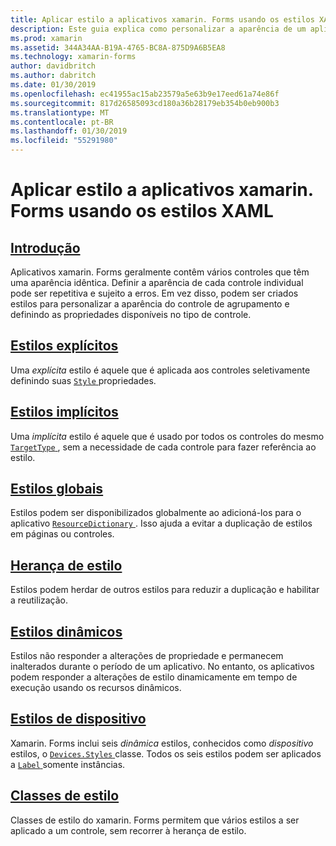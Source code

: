 ```yaml
---
title: Aplicar estilo a aplicativos xamarin. Forms usando os estilos XAML
description: Este guia explica como personalizar a aparência de um aplicativo xamarin. Forms usando estilos XAML.
ms.prod: xamarin
ms.assetid: 344A34AA-B19A-4765-BC8A-875D9A6B5EA8
ms.technology: xamarin-forms
author: davidbritch
ms.author: dabritch
ms.date: 01/30/2019
ms.openlocfilehash: ec41955ac15ab23579a5e63b9e17eed61a74e86f
ms.sourcegitcommit: 817d26585093cd180a36b28179eb354b0eb900b3
ms.translationtype: MT
ms.contentlocale: pt-BR
ms.lasthandoff: 01/30/2019
ms.locfileid: "55291980"
---
```

# <a name="styling-xamarinforms-apps-using-xaml-styles"></a>Aplicar estilo a aplicativos xamarin. Forms usando os estilos XAML

## <a name="introductionintroductionmd"></a>[Introdução](introduction.md)

Aplicativos xamarin. Forms geralmente contêm vários controles que têm uma aparência idêntica. Definir a aparência de cada controle individual pode ser repetitiva e sujeito a erros. Em vez disso, podem ser criados estilos para personalizar a aparência do controle de agrupamento e definindo as propriedades disponíveis no tipo de controle.

## <a name="explicit-stylesexplicitmd"></a>[Estilos explícitos](explicit.md)

Uma *explícita* estilo é aquele que é aplicada aos controles seletivamente definindo suas [ `Style` ](xref:Xamarin.Forms.VisualElement.Style) propriedades.

## <a name="implicit-stylesimplicitmd"></a>[Estilos implícitos](implicit.md)

Uma *implícita* estilo é aquele que é usado por todos os controles do mesmo [ `TargetType` ](xref:Xamarin.Forms.Style.TargetType), sem a necessidade de cada controle para fazer referência ao estilo.

## <a name="global-stylesapplicationmd"></a>[Estilos globais](application.md)

Estilos podem ser disponibilizados globalmente ao adicioná-los para o aplicativo [ `ResourceDictionary` ](xref:Xamarin.Forms.ResourceDictionary). Isso ajuda a evitar a duplicação de estilos em páginas ou controles.

## <a name="style-inheritanceinheritancemd"></a>[Herança de estilo](inheritance.md)

Estilos podem herdar de outros estilos para reduzir a duplicação e habilitar a reutilização.

## <a name="dynamic-stylesdynamicmd"></a>[Estilos dinâmicos](dynamic.md)

Estilos não responder a alterações de propriedade e permanecem inalterados durante o período de um aplicativo. No entanto, os aplicativos podem responder a alterações de estilo dinamicamente em tempo de execução usando os recursos dinâmicos.

## <a name="device-stylesdevicemd"></a>[Estilos de dispositivo](device.md)

Xamarin. Forms inclui seis *dinâmica* estilos, conhecidos como *dispositivo* estilos, o [ `Devices.Styles` ](xref:Xamarin.Forms.Device.Styles) classe. Todos os seis estilos podem ser aplicados a [ `Label` ](xref:Xamarin.Forms.Label) somente instâncias.

## <a name="style-classesstyle-classmd"></a>[Classes de estilo](style-class.md)

Classes de estilo do xamarin. Forms permitem que vários estilos a ser aplicado a um controle, sem recorrer à herança de estilo.
